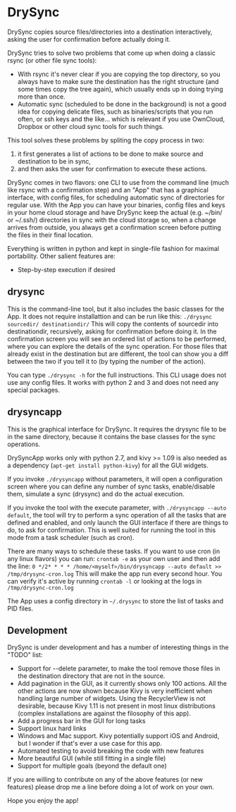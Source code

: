 # DrySync
DrySync copies source files/directories into a destination interactively, asking the user for confirmation before actually doing it.

DrySync tries to solve two problems that come up when doing a classic rsync (or other file sync tools):
* With rsync it's never clear if you are copying the top directory, so you always have to make sure the destination has the right structure (and some times copy the tree again), which usually ends up in doing trying more than once.
* Automatic sync (scheduled to be done in the background) is not a good idea for copying delicate files, such as binaries/scripts that you run often, or ssh keys and the like... which is relevant if you use OwnCloud, Dropbox or other cloud sync tools for such things.

This tool solves these problems by spliting the copy process in two: 
1. it first generates a list of actions to be done to make source and destination to be in sync, 
2. and then asks the user for confirmation to execute these actions.

DrySync comes in two flavors: one CLI to use from the command line (much like rsync with a confirmation step) and an "App" that has a graphical interface, with config files, for scheduling automatic sync of directories for regular use. With the App you can have your binaries, config files and keys in your home cloud storage and have DrySync keep the actual (e.g. ~/bin/ or ~/.ssh/) directories in sync with the cloud storage so, when a change arrives from outside, you always get a confirmation screen before putting the files in their final location.

Everything is written in python and kept in single-file fashion for maximal portability. Other salient features are:
* Step-by-step execution if desired

## drysync

This is the command-line tool, but it also includes the basic classes for the App. It does not require installattion and can be run like this:
```./drysync sourcedir/ destinationdir/```
This will copy the contents of sourcedir into destinationdir, recursively, asking for confirmation before doing it. In the confirmation screen you will see an ordered list of actions to be performed, where you can explore the details of the sync operation. For those files that already exist in the destination but are different, the tool can show you a diff between the two if you tell it to (by typing the number of the action).

You can type ```./drysync -h``` for the full instructions. This CLI usage does not use any config files. It works with python 2 and 3 and does not need any special packages.

## drysyncapp

This is the graphical interface for DrySync. It requires the drysync file to be in the same directory, because it contains the base classes for the sync operations.

DrySyncApp works only with python 2.7, and kivy >= 1.09 is also needed as a dependency (```apt-get install python-kivy```) for all the GUI widgets.

If you invoke ```./drysyncapp``` without parameters, it will open a configuration screen where you can define any number of sync tasks, enable/disable them, simulate a sync (drysync) and do the actual execution. 

If you invoke the tool with the execute parameter, with ```./drysyncapp --auto default```, the tool will try to perform a sync operation of all the tasks that are defined and enabled, and only launch the GUI interface if there are things to do, to ask for confirmation. This is well suited for running the tool in this mode from a task scheduler (such as cron).

There are many ways to schedule these tasks. If you want to use cron (in any linux flavors) you can run:
```crontab -e``` as your own user and then add the line:
```0 */2* * * * /home/<myself>/bin/drysyncapp --auto default >> /tmp/drysync-cron.log```
This will make the app run every second hour. You can verify it's active by running ```crontab -l``` or looking at the logs in ```/tmp/drysync-cron.log```

The App uses a config directory in ```~/.drysync``` to store the list of tasks and PID files.

## Development

DrySync is under development and has a number of interesting things in the "TODO" list:
* Support for --delete parameter, to make the tool remove those files in the destination directory that are not in the source.
* Add pagination in the GUI, as it currently shows only 100 actions. All the other actions are now shown because Kivy is very inefficient when handling large number of widgets. Using the RecyclerView is not desirable, because Kivy 1.11 is not present in most linux distributions (complex installations are against the filosophy of this app).
* Add a progress bar in the GUI for long tasks
* Support linux hard links
* Windows and Mac support. Kivy potentially support iOS and Android, but I wonder if that's ever a use case for this app.
* Automated testing to avoid breaking the code with new features
* More beautiful GUI (while still fitting in a single file)
* Support for multiple goals (beyond the default one)

If you are willing to contribute on any of the above features (or new features) please drop me a line before doing a lot of work on your own.

Hope you enjoy the app!
